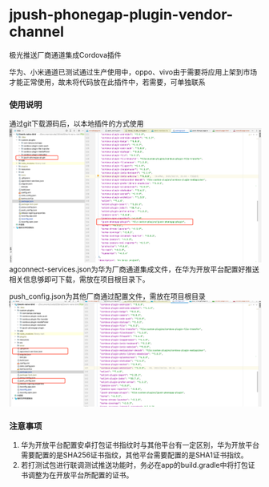 # jpush-phonegap-plugin-vendor-channel
极光推送厂商通道集成Cordova插件

华为、小米通道已测试通过生产使用中，oppo、vivo由于需要将应用上架到市场才能正常使用，故未将代码放在此插件中，若需要，可单独联系
### 使用说明
通过git下载源码后，以本地插件的方式使用
![img.png](img.png)
agconnect-services.json为华为厂商通道集成文件，在华为开放平台配置好推送相关信息够即可下载，需放在项目根目录下。

push_config.json为其他厂商通过配置文件，需放在项目根目录
![img_1.png](img_1.png)

### 注意事项
1. 华为开放平台配置安卓打包证书指纹时与其他平台有一定区别，华为开放平台需要配置的是SHA256证书指纹，其他平台需要配置的是SHA1证书指纹。
2. 若打测试包进行联调测试推送功能时，务必在app的build.gradle中将打包证书调整为在开放平台所配置的证书。
